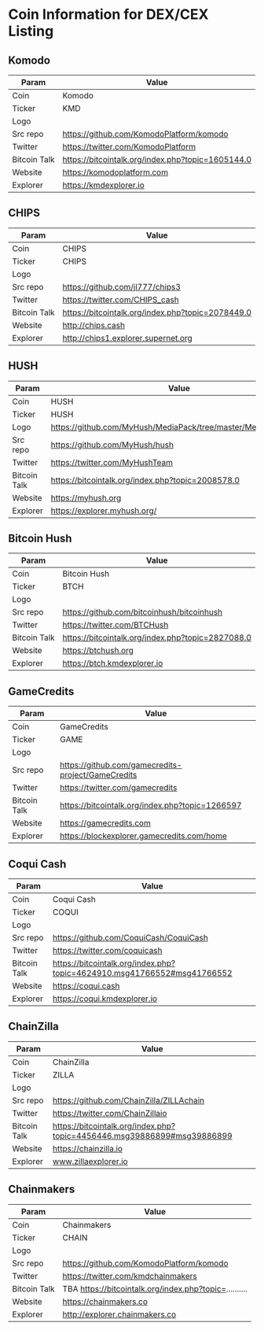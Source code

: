 # Coin Information for DEX/CEX Listing

## Komodo

| Param        | Value                                               |
| ------------ | --------------------------------------------------- |
| Coin         | Komodo                                              |
| Ticker       | KMD                                                 |
| Logo         |                                                     |
| Src repo     | <https://github.com/KomodoPlatform/komodo>          |
| Twitter      | <https://twitter.com/KomodoPlatform>                |
| Bitcoin Talk | <https://bitcointalk.org/index.php?topic=1605144.0> |
| Website      | <https://komodoplatform.com>                        |
| Explorer     | <https://kmdexplorer.io>                            |

## CHIPS

| Param        | Value                                               |
| ------------ | --------------------------------------------------- |
| Coin         | CHIPS                                               |
| Ticker       | CHIPS                                               |
| Logo         |                                                     |
| Src repo     | <https://github.com/jl777/chips3>                   |
| Twitter      | <https://twitter.com/CHIPS_cash>                    |
| Bitcoin Talk | <https://bitcointalk.org/index.php?topic=2078449.0> |
| Website      | <http://chips.cash>                                 |
| Explorer     | <http://chips1.explorer.supernet.org>               |

## HUSH

| Param        | Value                                                            |
| ------------ | ---------------------------------------------------------------- |
| Coin         | HUSH                                                             |
| Ticker       | HUSH                                                             |
| Logo         | <https://github.com/MyHush/MediaPack/tree/master/MediaPack/Logo> |
| Src repo     | <https://github.com/MyHush/hush>                                 |
| Twitter      | <https://twitter.com/MyHushTeam>                                 |
| Bitcoin Talk | <https://bitcointalk.org/index.php?topic=2008578.0>              |
| Website      | <https://myhush.org>                                             |
| Explorer     | <https://explorer.myhush.org/>                                   |

## Bitcoin Hush

| Param        | Value                                               |
| ------------ | --------------------------------------------------- |
| Coin         | Bitcoin Hush                                        |
| Ticker       | BTCH                                                |
| Logo         |                                                     |
| Src repo     | <https://github.com/bitcoinhush/bitcoinhush>        |
| Twitter      | <https://twitter.com/BTCHush>                       |
| Bitcoin Talk | <https://bitcointalk.org/index.php?topic=2827088.0> |
| Website      | <https://btchush.org>                               |
| Explorer     | <https://btch.kmdexplorer.io>                       |

## GameCredits

| Param        | Value                                                |
| ------------ | ---------------------------------------------------- |
| Coin         | GameCredits                                          |
| Ticker       | GAME                                                 |
| Logo         |                                                      |
| Src repo     | <https://github.com/gamecredits-project/GameCredits> |
| Twitter      | <https://twitter.com/gamecredits>                    |
| Bitcoin Talk | <https://bitcointalk.org/index.php?topic=1266597>    |
| Website      | <https://gamecredits.com>                            |
| Explorer     | <https://blockexplorer.gamecredits.com/home>         |

## Coqui Cash

| Param        | Value                                                                     |
| ------------ | ------------------------------------------------------------------------- |
| Coin         | Coqui Cash                                                                |
| Ticker       | COQUI                                                                     |
| Logo         |                                                                           |
| Src repo     | <https://github.com/CoquiCash/CoquiCash>                                  |
| Twitter      | <https://twitter.com/coquicash>                                           |
| Bitcoin Talk | <https://bitcointalk.org/index.php?topic=4624910.msg41766552#msg41766552> |
| Website      | <https://coqui.cash>                                                      |
| Explorer     | <https://coqui.kmdexplorer.io>                                            |

## ChainZilla

| Param        | Value                                                                     |
| ------------ | ------------------------------------------------------------------------- |
| Coin         | ChainZilla                                                                |
| Ticker       | ZILLA                                                                     |
| Logo         |                                                                           |
| Src repo     | <https://github.com/ChainZilla/ZILLAchain>                                |
| Twitter      | <https://twitter.com/ChainZillaio>                                        |
| Bitcoin Talk | <https://bitcointalk.org/index.php?topic=4456446.msg39886899#msg39886899> |
| Website      | <https://chainzilla.io>                                                   |
| Explorer     | www.zillaexplorer.io                                                      |

## Chainmakers

| Param        | Value                                                    |
| ------------ | -------------------------------------------------------- |
| Coin         | Chainmakers                                              |
| Ticker       | CHAIN                                                    |
| Logo         |                                                          |
| Src repo     | <https://github.com/KomodoPlatform/komodo>               |
| Twitter      | <https://twitter.com/kmdchainmakers>                     |
| Bitcoin Talk | TBA <https://bitcointalk.org/index.php?topic=>.......... |
| Website      | <https://chainmakers.co>                                 |
| Explorer     | <http://explorer.chainmakers.co>                         |
